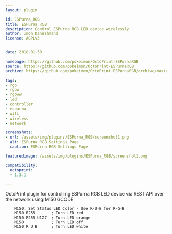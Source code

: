 ```yaml
---
layout: plugin

id: ESPurna_RGB
title: ESPurna RGB
description: Control ESPurna RGB LED device wirelessly
author: Imon Daneshmand
license: AGPLv3


date: 2018-01-30

homepage: https://github.com/pokeimon/OctoPrint-ESPurnaRGB
source: https://github.com/pokeimon/OctoPrint-ESPurnaRGB
archive: https://github.com/pokeimon/OctoPrint-ESPurnaRGB/archive/master.zip

tags:
- rgb
- rgbw
- rgbww
- led
- controller
- espurna
- wifi
- wireless
- network

screenshots:
- url: /assets/img/plugins/ESPurna_RGB/screenshot1.png
  alt: ESPurna RGB Settings Page
  caption: ESPurna RGB Settings Page

featuredimage: /assets/img/plugins/ESPurna_RGB/screenshot1.png

compatibility:
  octoprint:
  - 1.3.1

---
```


OctoPrint plugin for controlling ESPurna RGB LED device via REST API over the network using M150 GCODE

        M150: Set Status LED Color - Use R-U-B for R-G-B
        M150 R255       ; Turn LED red
        M150 R255 U127  ; Turn LED orange
        M150            ; Turn LED off
        M150 R U B      ; Turn LED white

